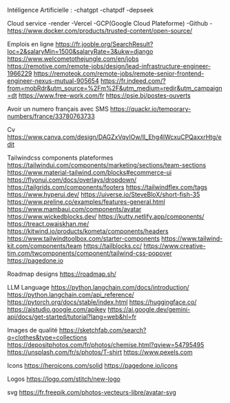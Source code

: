 Intéligence Artificielle :
	-chatgpt
	-chatpdf
	-depseek

Cloud service
	-render
	-Vercel
	-GCP(Google Cloud Plateforme)
	-Github
	-https://www.docker.com/products/trusted-content/open-source/

Emplois en ligne
	https://fr.jooble.org/SearchResult?loc=2&salaryMin=1500&salaryRate=3&ukw=django
	https://www.welcometothejungle.com/en/jobs
	https://remotive.com/remote-jobs/design/lead-infrastructure-engineer-1966229
	https://remoteok.com/remote-jobs/remote-senior-frontend-engineer-nexus-mutual-905654
	https://fr.indeed.com/?from=mobRdr&utm_source=%2Fm%2F&utm_medium=redir&utm_campaign=dt
	https://www.free-work.com/fr
	https://psie.bj/postes-ouverts

Avoir un numero français avec SMS
	https://quackr.io/temporary-numbers/france/33780763733

Cv
	https://www.canva.com/design/DAGZxVqyIOw/lI_Ehg4IWcxuCPQaxxrHtg/edit


Tailwindcss components plateformes
	https://tailwindui.com/components/marketing/sections/team-sections
	https://www.material-tailwind.com/blocks#ecommerce-ui
	https://flyonui.com/docs/overlays/dropdown/
	https://tailgrids.com/components/footers
	https://tailwindflex.com/tags
	https://www.hyperui.dev/
	https://uiverse.io/SteveBloX/short-fish-35
	https://www.preline.co/examples/features-general.html
	https://www.mambaui.com/components/avatar
	https://www.wickedblocks.dev/
	https://kutty.netlify.app/components/
	https://treact.owaiskhan.me/
	https://kitwind.io/products/kometa/components/headers
	https://www.tailwindtoolbox.com/starter-components
	https://www.tailwind-kit.com/components/team
	https://tailblocks.cc/
	https://www.creative-tim.com/twcomponents/component/tailwind-css-popover
	https://pagedone.io


Roadmap designs
	https://roadmap.sh/


LLM Language
	https://python.langchain.com/docs/introduction/
	https://python.langchain.com/api_reference/
	https://pytorch.org/docs/stable/index.html
	https://huggingface.co/
	https://aistudio.google.com/apikey
	https://ai.google.dev/gemini-api/docs/get-started/tutorial?lang=web&hl=fr
	

Images de qualité
	https://sketchfab.com/search?q=clothes&type=collections
	https://depositphotos.com/fr/photos/chemise.html?qview=54795495
	https://unsplash.com/fr/s/photos/T-shirt
	https://www.pexels.com

Icons
	https://heroicons.com/solid
	https://pagedone.io/icons
	
	
Logos
	https://logo.com/stitch/new-logo


svg
	https://fr.freepik.com/photos-vecteurs-libre/avatar-svg
		


